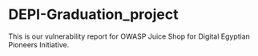 # DEPI-Graduation_project
This is our vulnerability report for OWASP Juice Shop for Digital Egyptian Pioneers Initiative.
